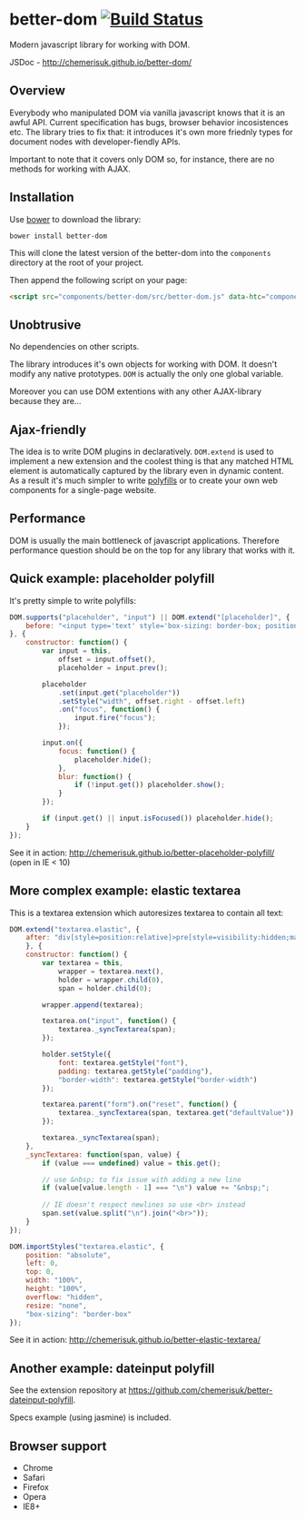better-dom [![Build Status](https://api.travis-ci.org/chemerisuk/better-dom.png?branch=master)](http://travis-ci.org/chemerisuk/better-dom)
==========
Modern javascript library for working with DOM. 

JSDoc - http://chemerisuk.github.io/better-dom/

Overview
--------
Everybody who manipulated DOM via vanilla javascript knows that it is an awful API. Current specification has bugs, browser behavior incosistences etc. The library tries to fix that: it introduces it's own more friednly types for document nodes with developer-fiendly APIs.

Important to note that it covers only DOM so, for instance, there are no methods for working with AJAX.

Installation
------------
Use [bower](http://bower.io/) to download the library:

    bower install better-dom

This will clone the latest version of the better-dom into the `components` directory at the root of your project.

Then append the following script on your page:

```html
<script src="components/better-dom/src/better-dom.js" data-htc="components/better-dom/src/better-dom.htc"></script>
```

Unobtrusive
-----------
No dependencies on other scripts.

The library introduces it's own objects for working with DOM. It doesn't modify any native prototypes. `DOM` is actually the only one global variable.

Moreover you can use DOM extentions with any other AJAX-library because they are...

Ajax-friendly
-------------
The idea is to write DOM plugins in declaratively. `DOM.extend` is used to implement a new extension and the coolest thing is that any matched HTML element is automatically captured by the library even in dynamic content. As a result it's much simpler to write [polyfills](#quick-example-placeholder-polyfill) or to create your own web components for a single-page website.

Performance
-----------
DOM is usually the main bottleneck of javascript applications. Therefore performance question should be on the top for any library that works with it.

Quick example: placeholder polyfill
-----------------------------------
It's pretty simple to write polyfills:

```js
DOM.supports("placeholder", "input") || DOM.extend("[placeholder]", {
    before: "<input type='text' style='box-sizing: border-box; position: absolute; color: graytext; background: transparent; border-color: transparent'/>"
}, {
    constructor: function() {
        var input = this,
            offset = input.offset(),
            placeholder = input.prev();

        placeholder
            .set(input.get("placeholder"))
            .setStyle("width", offset.right - offset.left)
            .on("focus", function() {
                input.fire("focus");
            });

        input.on({
            focus: function() {
                placeholder.hide();
            },
            blur: function() {
                if (!input.get()) placeholder.show();
            }
        });

        if (input.get() || input.isFocused()) placeholder.hide();
    }
});
```

See it in action: http://chemerisuk.github.io/better-placeholder-polyfill/ (open in IE < 10)

More complex example: elastic textarea
--------------------------------------
This is a textarea extension which autoresizes textarea to contain all text:

```js
DOM.extend("textarea.elastic", {
    after: "div[style=position:relative]>pre[style=visibility:hidden;margin:0;border-style:solid]>span[style=display:inline-block;white-space:pre-wrap]"
    }, {
    constructor: function() {
        var textarea = this,
            wrapper = textarea.next(),
            holder = wrapper.child(0),
            span = holder.child(0);

        wrapper.append(textarea);

        textarea.on("input", function() {
            textarea._syncTextarea(span);
        });

        holder.setStyle({
            font: textarea.getStyle("font"),
            padding: textarea.getStyle("padding"),
            "border-width": textarea.getStyle("border-width")
        });

        textarea.parent("form").on("reset", function() {
            textarea._syncTextarea(span, textarea.get("defaultValue"));
        });

        textarea._syncTextarea(span);
    },
    _syncTextarea: function(span, value) {
        if (value === undefined) value = this.get();

        // use &nbsp; to fix issue with adding a new line
        if (value[value.length - 1] === "\n") value += "&nbsp;";
        
        // IE doesn't respect newlines so use <br> instead
        span.set(value.split("\n").join("<br>"));
    }
});

DOM.importStyles("textarea.elastic", {
    position: "absolute",
    left: 0,
    top: 0,
    width: "100%",
    height: "100%",
    overflow: "hidden",
    resize: "none",
    "box-sizing": "border-box"
});
```
See it in action: http://chemerisuk.github.io/better-elastic-textarea/

Another example: dateinput polyfill
-----------------------------------
See the extension repository at https://github.com/chemerisuk/better-dateinput-polyfill.

Specs example (using jasmine) is included.

Browser support
---------------
* Chrome
* Safari
* Firefox
* Opera
* IE8+
